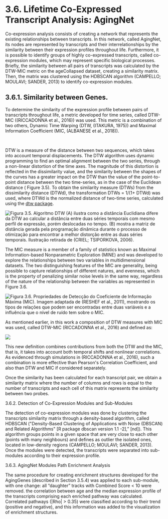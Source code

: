 # 3.6. Lifetime Co-Expressed Transcript Analysis: AgingNet

Co-expression analysis consists of creating a network that represents the existing relationships between transcripts. In this network, called AgingNet, its nodes are represented by transcripts and their interrelationships by the similarity between their expression profiles throughout life. Furthermore, it is possible to identify groups of highly co-expressed transcripts, called co-expression modules, which may represent specific biological processes. Briefly, the similarity between all pairs of transcripts was calculated by the DTW-MIC metric on the ageCollapsed dataset, creating a similarity matrix. Then, the matrix was clustered using the HDBSCAN algorithm \(CAMPELLO; MOULAVI; SANDER, 2013\) to identify co-expression modules.

## 3.6.1. Similarity between Genes.

To determine the similarity of the expression profile between pairs of transcripts throughout life, a metric developed for time series, called DTW-MIC \(\(RICCADONNA et al., 2016\)\) was used. This metric is a combination of two others, Dynamic Time Warping \(DTW, \(ITAKURA, 1975\)\) and Maximal Information Coefficient \(MIC, \(ALBANESE et al., 2018\)\).

‌

DTW is a measure of the distance between two sequences, which takes into account temporal displacements. The DTW algorithm uses dynamic programming to find an optimal alignment between the two series, through a non-linear distortion of the time axes. The magnitude of this distortion is reflected in the dissimilarity value, and the similarity between the shapes of the curves has a greater impact on the DTW than the value of the point-to-point distance between the two time-series, as in the case of the Euclidean distance \( Figure 3.5\). To obtain the similarity measure \(DTWs\) from the dissimilarity distance \(DTWd\), the transformation DTWs = 1/\(1+ DTWd\) was used, where DTWd is the normalized distance of two-time series, calculated using the [dtw package](http://dtw.r-forge.r-project.org/).

![Figura 3.5. Algoritmo DTW  \(A\) ilustra como a dist&#xE2;ncia Euclidiana difere da DTW ao calcular a dist&#xE2;ncia entre duas s&#xE9;ries temporais com mesmo perfil de express&#xE3;o, por&#xE9;m deslocadas no tempo. \(B\) mostra a matriz de dist&#xE2;ncia gerada pela programa&#xE7;&#xE3;o din&#xE2;mica durante o processo de otimiza&#xE7;&#xE3;o para encontrar a melhor distor&#xE7;&#xE3;o entre as duas s&#xE9;ries temporais. Ilustra&#xE7;&#xE3;o retirada de \(CRIEL; TSIPORKOVA, 2006\).](https://lh6.googleusercontent.com/LXDBWhrMpbH6yyLsZdu0J3992H-zwmznIPNjZJcaoXR9PWxDpZavXc-Ic6DKjxvbvhS1sy-5LDCLDMFHQqjXuQcj7-7BzfXUHfW58UiZiH-kfUuU2RU5ODUe9j_S6_oBQQtOrPva=s0)

The MIC measure is a member of a family of statistics known as Maximal Information-based Nonparametric Exploration \(MINE\) and was developed to explore the relationships between two variables in multidimensional datasets. The two distinguishing features of the MIC are generality, being possible to capture relationships of different natures, and evenness, which is the property of penalizing similar noise levels in the same way, regardless of the nature of the relationship between the variables as represented in Figure 3.6.

![Figura 3.6. Propriedades de Detec&#xE7;&#xE3;o do Coeficiente de Informa&#xE7;&#xE3;o M&#xE1;xima \(MIC\). Imagem adaptada de \(RESHEF et al., 2011\), mostrando os tipos de rela&#xE7;&#xF5;es que podem ser encontradas entre duas vari&#xE1;veis e a influ&#xEA;ncia que o n&#xED;vel de ru&#xED;do tem sobre o MIC.](https://lh4.googleusercontent.com/5hcrX8xlPBmcUlXNb6AefMXOQ3eU_OgADqyREJ1qScNivz-bZJri5KFQsba4hdd0Ll-On7F7I3GWeJEd5KqS-rxpRrVVMzOZwFVCzHNWmIOrnukpKX0QnVwI-YpzA96UKvbOaOyg=s0)

As mentioned earlier, in this work a composition of DTW measures with MIC was used, called DTW-MIC \(RICCADONNA et al., 2016\) and defined as:

![](https://lh5.googleusercontent.com/3ckr9PMxLhWxLjpA9mD-rZHfe1SH1kEveeGMnNu9PiiEo0VzTudlMxBbR_Ut5QEdz9L3ZXwN6n9nNMLY-k_rGTUmDgcQFA0f326ez1IO09EuMpyi6iQgfJjdTE3T0cBPi83Y6PXk=s0)

This new definition combines contributions from both the DTW and the MIC, that is, it takes into account both temporal shifts and nonlinear correlations. As evidenced through simulations in \(RICCADONNA et al., 2016\), such a combination is more effective than Pearson's Correlation Coefficient, and also than DTW and MIC if considered separately.

Once the similarity has been calculated for each transcript pair, we obtain a similarity matrix where the number of columns and rows is equal to the number of transcripts and each cell of this matrix represents the similarity between two probes.  


3.6.2. Detection of Co-Expression Modules and Sub-Modules

The detection of co-expression modules was done by clustering the transcripts similarity matrix through a density-based algorithm, called HDBSCAN \("Density-Based Clustering of Applications with Noise \(DBSCAN\) and Related Algorithms" \[R package dbscan version 1.1 -2\],” \[nd\]\). This algorithm groups points in a given space that are very close to each other \(points with many neighbours\) and defines as outlier the isolated ones, located in low-density regions \(CAMPELLO; MOULAVI; SANDER, 2013\). Once the modules were detected, the transcripts were separated into sub-modules according to their expression profile.

3.6.3. AgingNet Modules Path Enrichment Analysis

The same procedure for creating enrichment structures developed for the AgingGenes \(described in Section 3.5.4\) was applied to each sub-module, with one change: all “daughter” tracks with Combined Score &lt; 10 were removed. the correlation between age and the median expression profile of the transcripts comprising each enriched pathway was calculated. Correlated pathways \(\|Rho\| &gt; 0.35\) were classified according to their trend \(positive and negative\), and this information was added to the visualization of enrichment structures.

